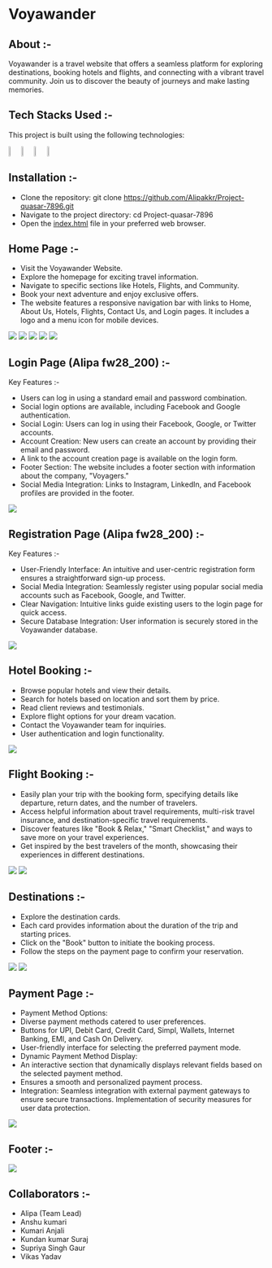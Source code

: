 <h1>Voyawander</h1>

## About :-

Voyawander is a travel website that offers a seamless platform for exploring destinations, booking hotels and flights, and connecting with a vibrant travel community. Join us to discover the beauty of journeys and make lasting memories.

## Tech Stacks Used :-

This project is built using the following technologies:

<div Style="display:flex;">
   <img style="width:5%;height:5%;"src="https://github.com/Alipakkr/Project-quasar-7896/blob/main/javascript.png">
   <img style="width:5%;height:5%;"src="https://github.com/Alipakkr/Project-quasar-7896/blob/main/html.png">
    <img style="width:5%;height:5%;"src="https://github.com/Alipakkr/Project-quasar-7896/blob/main/css.png">
    <img style="width:5%;height:5%;"src="https://github.com/Alipakkr/Project-quasar-7896/blob/main/git.png">
</div>

## Installation :-

- Clone the repository: git clone <a href="https://github.com/Alipakkr/Project-quasar-7896.git">https://github.com/Alipakkr/Project-quasar-7896.git</a>
- Navigate to the project directory: cd Project-quasar-7896
- Open the <a href="index.html">index.html</a> file in your preferred web browser.

## Home Page :-

- Visit the Voyawander Website.
- Explore the homepage for exciting travel information.
- Navigate to specific sections like Hotels, Flights, and Community.
- Book your next adventure and enjoy exclusive offers.
- The website features a responsive navigation bar with links to Home, About Us, Hotels, Flights, Contact Us, and Login pages.
It includes a logo and a menu icon for mobile devices.
  
<img src="https://github.com/Alipakkr/Project-quasar-7896/blob/main/image/admin1.png">
<img src="https://github.com/Alipakkr/Project-quasar-7896/blob/main/image/admin2.png">
<img src="https://github.com/Alipakkr/Project-quasar-7896/blob/main/image/admin3.png">
<img src="https://github.com/Alipakkr/Project-quasar-7896/blob/main/image/admin4.png">
<img src="https://github.com/Alipakkr/Project-quasar-7896/blob/main/image/admin5.jpg">

## Login Page (Alipa fw28_200)  :-
Key Features :-
 <ul>
        <li>Users can log in using a standard email and password combination.</li>
        <li>Social login options are available, including Facebook and Google authentication.</li>
        <li>Social Login: Users can log in using their Facebook, Google, or Twitter accounts.</li>
        <li>Account Creation: New users can create an account by providing their email and password.</li>
        <li>A link to the account creation page is available on the login form.</li>
        <li>Footer Section: The website includes a footer section with information about the company, "Voyagers."</li>
        <li>Social Media Integration: Links to Instagram, LinkedIn, and Facebook profiles are provided in the footer.</li>
      </ul>
<img src="https://github.com/Alipakkr/Project-quasar-7896/blob/main/image/Screenshot%20(1157).png">

## Registration Page  (Alipa fw28_200)  :-

Key Features :-
<ul>
       <li>User-Friendly Interface: An intuitive and user-centric registration form ensures a straightforward sign-up process.</li>
       <li>Social Media Integration: Seamlessly register using popular social media accounts such as Facebook, Google, and Twitter.</li>
       <li>Clear Navigation: Intuitive links guide existing users to the login page for quick access.</li>
       <li>Secure Database Integration: User information is securely stored in the Voyawander database.</li>
</ul>

<img src="https://github.com/Alipakkr/Project-quasar-7896/blob/main/image/Screenshot%20(1158).png">

## Hotel Booking :-

- Browse popular hotels and view their details.
- Search for hotels based on location and sort them by price.
- Read client reviews and testimonials.
- Explore flight options for your dream vacation.
- Contact the Voyawander team for inquiries.
- User authentication and login functionality.

<img src="https://github.com/Alipakkr/Project-quasar-7896/blob/main/image/hotel.jpg">


## Flight Booking :-

-  Easily plan your trip with the booking form, specifying details like departure, return dates, and the number of travelers.
-  Access helpful information about travel requirements, multi-risk travel insurance, and destination-specific travel requirements.
-  Discover features like "Book & Relax," "Smart Checklist," and ways to save more on your travel experiences.
-  Get inspired by the best travelers of the month, showcasing their experiences in different destinations.

<img src="https://github.com/Alipakkr/Project-quasar-7896/blob/main/image/flight.png">
<img src="https://github.com/Alipakkr/Project-quasar-7896/blob/main/image/flight2.png">



## Destinations :-

- Explore the destination cards.
- Each card provides information about the duration of the trip and starting prices.
- Click on the "Book" button to initiate the booking process.
- Follow the steps on the payment page to confirm your reservation.

<img src="https://github.com/Alipakkr/Project-quasar-7896/blob/main/image/dest1.png">
<img src="https://github.com/Alipakkr/Project-quasar-7896/blob/main/image/dest2.png">

## Payment Page :-
<ul>
      <li>Payment Method Options:
      <li>Diverse payment methods catered to user preferences.</li>
      <li> Buttons for UPI, Debit Card, Credit Card, Simpl, Wallets, Internet Banking, EMI, and Cash On Delivery.</li>
      <li>User-friendly interface for selecting the preferred payment mode.</li>
      <li>Dynamic Payment Method Display:</li>
      <li>An interactive section that dynamically displays relevant fields based on the selected payment method.</li>
      <li>Ensures a smooth and personalized payment process.</li>
      <li> Integration:
        Seamless integration with external payment gateways to ensure secure transactions.
        Implementation of security measures for user data protection.
        </li>
    </ul>


<img src="https://github.com/Alipakkr/Project-quasar-7896/blob/main/image/payment.png">

## Footer :-
<img src="https://github.com/Alipakkr/Project-quasar-7896/blob/main/image/footer.png">

## Collaborators :-

  - Alipa (Team Lead)
  - Anshu kumari
  - Kumari Anjali
  - Kundan kumar Suraj
  - Supriya Singh Gaur
  - Vikas Yadav

